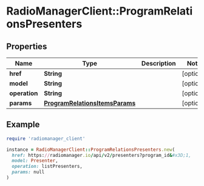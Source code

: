 # RadioManagerClient::ProgramRelationsPresenters

## Properties

| Name | Type | Description | Notes |
| ---- | ---- | ----------- | ----- |
| **href** | **String** |  | [optional] |
| **model** | **String** |  | [optional] |
| **operation** | **String** |  | [optional] |
| **params** | [**ProgramRelationsItemsParams**](ProgramRelationsItemsParams.md) |  | [optional] |

## Example

```ruby
require 'radiomanager_client'

instance = RadioManagerClient::ProgramRelationsPresenters.new(
  href: https://radiomanager.io/api/v2/presenters?program_id&#x3D;1,
  model: Presenter,
  operation: listPresenters,
  params: null
)
```


